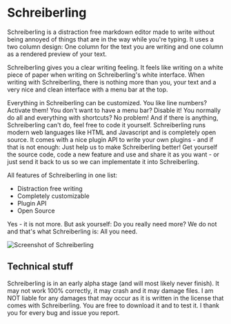 # Schreiberling

Schreiberling is a distraction free markdown editor made to write without being annoyed of things that are in the way while you're typing. It uses a two column design: One column for the text you are writing and one column as a rendered preview of your text.

Schreiberling gives you a clear writing feeling. It feels like writing on a white piece of paper when writing on Schreiberling's white interface. When writing with Schreiberling, there is nothing more than you, your text and a very nice and clean interface with a menu bar at the top.

Everything in Schreiberling can be customized. You like line numbers? Activate them! You don't want to have a menu bar? Disable it! You normally do all and everything with shortcuts? No problem! And if there is anything, Schreiberling can't do, feel free to code it yourself. Schreiberling runs modern web languages like HTML and Javascript and is completely open source. It comes with a nice plugin API to write your own plugins - and if that is not enough: Just help us to make Schreiberling better! Get yourself the source code, code a new feature and use and share it as you want - or just send it back to us so we can implementate it into Schreiberling.

All features of Schreiberling in one list:

* Distraction free writing
* Completely customizable
* Plugin API
* Open Source

Yes - it is not more. But ask yourself: Do you really need more? We do not and that's what Schreiberling is: All you need.

![Screenshot of Schreiberling](http://www.lxnd.me/SchreiberlingScreenshot.png)

## Technical stuff

Schreiberling is in an early alpha stage (and will most likely never finish). It may not work 100% correctly, it may crash and it may damage files. I am NOT liable for any damages that may occur as it is written in the license that comes with Schreiberling.
You are free to download it and to test it. I thank you for every bug and issue you report.
